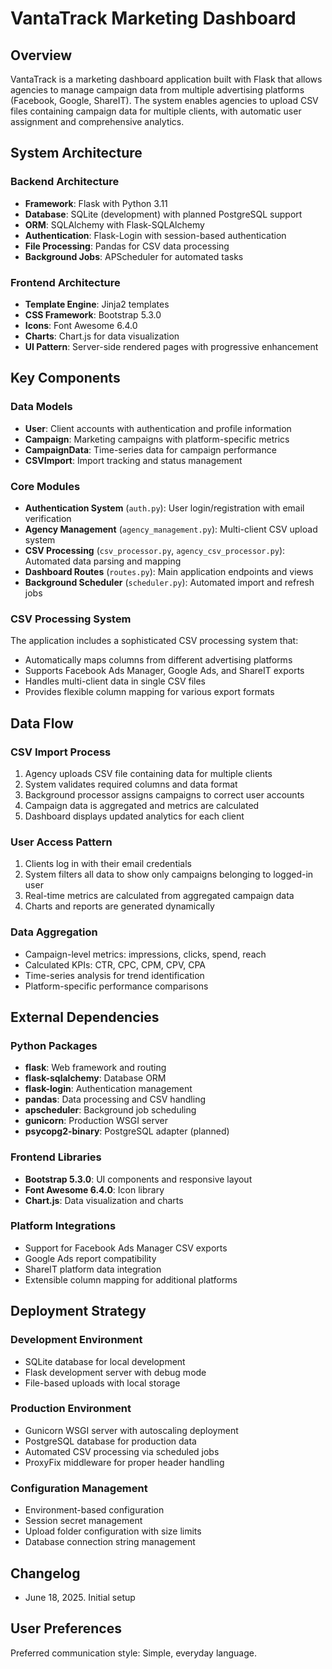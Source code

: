 # VantaTrack Marketing Dashboard

## Overview

VantaTrack is a marketing dashboard application built with Flask that allows agencies to manage campaign data from multiple advertising platforms (Facebook, Google, ShareIT). The system enables agencies to upload CSV files containing campaign data for multiple clients, with automatic user assignment and comprehensive analytics.

## System Architecture

### Backend Architecture
- **Framework**: Flask with Python 3.11
- **Database**: SQLite (development) with planned PostgreSQL support
- **ORM**: SQLAlchemy with Flask-SQLAlchemy
- **Authentication**: Flask-Login with session-based authentication
- **File Processing**: Pandas for CSV data processing
- **Background Jobs**: APScheduler for automated tasks

### Frontend Architecture
- **Template Engine**: Jinja2 templates
- **CSS Framework**: Bootstrap 5.3.0
- **Icons**: Font Awesome 6.4.0
- **Charts**: Chart.js for data visualization
- **UI Pattern**: Server-side rendered pages with progressive enhancement

## Key Components

### Data Models
- **User**: Client accounts with authentication and profile information
- **Campaign**: Marketing campaigns with platform-specific metrics
- **CampaignData**: Time-series data for campaign performance
- **CSVImport**: Import tracking and status management

### Core Modules
- **Authentication System** (`auth.py`): User login/registration with email verification
- **Agency Management** (`agency_management.py`): Multi-client CSV upload system
- **CSV Processing** (`csv_processor.py`, `agency_csv_processor.py`): Automated data parsing and mapping
- **Dashboard Routes** (`routes.py`): Main application endpoints and views
- **Background Scheduler** (`scheduler.py`): Automated import and refresh jobs

### CSV Processing System
The application includes a sophisticated CSV processing system that:
- Automatically maps columns from different advertising platforms
- Supports Facebook Ads Manager, Google Ads, and ShareIT exports
- Handles multi-client data in single CSV files
- Provides flexible column mapping for various export formats

## Data Flow

### CSV Import Process
1. Agency uploads CSV file containing data for multiple clients
2. System validates required columns and data format
3. Background processor assigns campaigns to correct user accounts
4. Campaign data is aggregated and metrics are calculated
5. Dashboard displays updated analytics for each client

### User Access Pattern
1. Clients log in with their email credentials
2. System filters all data to show only campaigns belonging to logged-in user
3. Real-time metrics are calculated from aggregated campaign data
4. Charts and reports are generated dynamically

### Data Aggregation
- Campaign-level metrics: impressions, clicks, spend, reach
- Calculated KPIs: CTR, CPC, CPM, CPV, CPA
- Time-series analysis for trend identification
- Platform-specific performance comparisons

## External Dependencies

### Python Packages
- **flask**: Web framework and routing
- **flask-sqlalchemy**: Database ORM
- **flask-login**: Authentication management
- **pandas**: Data processing and CSV handling
- **apscheduler**: Background job scheduling
- **gunicorn**: Production WSGI server
- **psycopg2-binary**: PostgreSQL adapter (planned)

### Frontend Libraries
- **Bootstrap 5.3.0**: UI components and responsive layout
- **Font Awesome 6.4.0**: Icon library
- **Chart.js**: Data visualization and charts

### Platform Integrations
- Support for Facebook Ads Manager CSV exports
- Google Ads report compatibility
- ShareIT platform data integration
- Extensible column mapping for additional platforms

## Deployment Strategy

### Development Environment
- SQLite database for local development
- Flask development server with debug mode
- File-based uploads with local storage

### Production Environment
- Gunicorn WSGI server with autoscaling deployment
- PostgreSQL database for production data
- Automated CSV processing via scheduled jobs
- ProxyFix middleware for proper header handling

### Configuration Management
- Environment-based configuration
- Session secret management
- Upload folder configuration with size limits
- Database connection string management

## Changelog
- June 18, 2025. Initial setup

## User Preferences

Preferred communication style: Simple, everyday language.